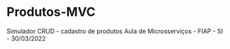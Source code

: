 # Produtos-MVC
Simulador CRUD - cadastro de produtos
Aula de Microsserviços - FIAP - SI - 30/03/2022
